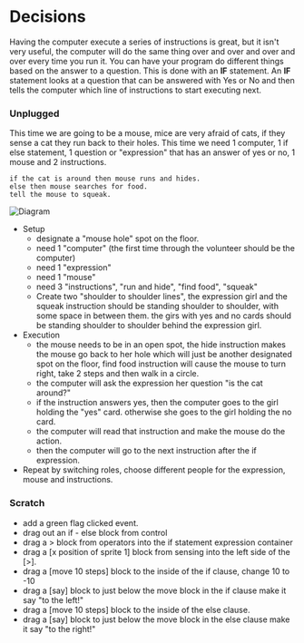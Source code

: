 # Decisions

Having the computer execute a series of instructions is great, but it isn't very useful, the computer will do the same thing over and over and over and over every time you run it.  You can have your program do different things based on the answer to a question.  This is done with an **IF** statement.  An **IF** statement looks at a question that can be answered with Yes or No and then tells the computer which line of instructions to start executing next.

### Unplugged
This time we are going to be a mouse, mice are very afraid of cats, if they sense a cat 
they run back to their holes. This time we need 1 computer, 1 if else statement, 1 question 
or "expression" that has an answer of yes or no, 1 mouse and 2 instructions.

```
if the cat is around then mouse runs and hides.
else then mouse searches for food.
tell the mouse to squeak.
```
![Diagram](https://raw.githubusercontent.com/coderdojoindy/GirlsIncWorkshop2014/master/images/if_else_activity.png)
+ Setup
  + designate a "mouse hole" spot on the floor. 
  + need 1 "computer" (the first time through the volunteer should be the computer)
  + need 1 "expression"
  + need 1 "mouse"
  + need 3 "instructions", "run and hide", "find food", "squeak"
  + Create two "shoulder to shoulder lines", the expression girl and the squeak instruction
    should be standing shoulder to shoulder, with some space in between them. the girs with
    yes and no cards should be standing shoulder to shoulder behind the expression girl.
+ Execution
  + the mouse needs to be in an open spot, the hide instruction makes the 
    mouse go back to her hole which will just be another designated spot on the floor, find food instruction
    will cause the mouse to turn right, take 2 steps and then walk in a circle.
  + the computer will ask the expression her question "is the cat around?"
  + if the instruction answers yes, then the computer goes to the girl holding the "yes" card. otherwise she goes to the girl holding the no card.
  + the computer will read that instruction and make the mouse do the action.
  + then the computer will go to the next instruction after the if expression.
+ Repeat by switching roles, choose different people for the expression, mouse and instructions.

### Scratch

+ add a green flag clicked event.
+ drag out an if - else block from control
+ drag a > block from operators into the if statement expression container
+ drag a [x position of sprite 1] block from sensing into the left side of the [>].
+ drag a [move 10 steps] block to the inside of the if clause, change 10 to -10
+ drag a [say] block to just below the move block in the if clause make it say "to the left!"
+ drag a [move 10 steps] block to the inside of the else clause.
+ drag a [say] block to just below the move block in the else clause make it say "to the right!"

